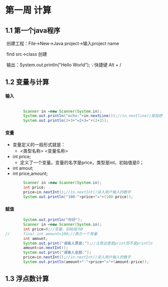 # 第一周 计算

## 1.1	第一个java程序

​		创建工程：File->New->Java project->输入project name

​		 			find src->class 创建

​		输出：System.out.println("Hello World"); 💡快捷键 Alt + /



## 1.2	变量与计算

#### 	输入

```

```



```java
		Scanner in =new Scanner(System.in);
		System.out.println("echo:"+in.nextLine());//in.nextline()是指把下一行的东西读进来
		System.out.println(2+3+"=2+3="+(2+3));
```

#### 	变量

- 变量定义的一般形式就是：
  - <类型名称> <变量名称>
- int price;
  - 定义了一个变量。变量的名字是price，类型是int，初始值是0；
- int amout;
- int price,amount;

```java
		Scanner in =new Scanner(System.in);
 		int price;
		price=in.nextInt();//in.nextInt()读入用户输入的数字
		System.out.println("100-"+price+"="+(100-price));
```

#### 	赋值	

```java
		System.out.println("你好");
		Scanner in =new Scanner(System.in);
		int price=0;//变量，初始值为0
//		final int amount=100;//表示一个常量
		int amount;
		System.out.print("请输入票面:");//注意这里是print而不是println
		amount=in.nextInt();
		System.out.print("请输入金额:");
		price=in.nextInt();//in.nextInt()读入用户输入的数字
		System.out.println(amount+"-"+price+"="+(amount-price));
```



## 1.3	浮点数计算


